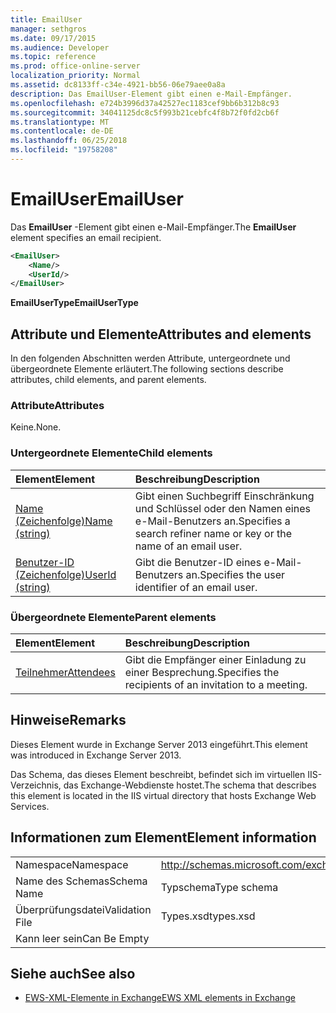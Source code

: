 ```yaml
---
title: EmailUser
manager: sethgros
ms.date: 09/17/2015
ms.audience: Developer
ms.topic: reference
ms.prod: office-online-server
localization_priority: Normal
ms.assetid: dc8133ff-c34e-4921-bb56-06e79aee0a8a
description: Das EmailUser-Element gibt einen e-Mail-Empfänger.
ms.openlocfilehash: e724b3996d37a42527ec1183cef9bb6b312b8c93
ms.sourcegitcommit: 34041125dc8c5f993b21cebfc4f8b72f0fd2cb6f
ms.translationtype: MT
ms.contentlocale: de-DE
ms.lasthandoff: 06/25/2018
ms.locfileid: "19758208"
---
```

# <a name="emailuser"></a><span data-ttu-id="2055d-103">EmailUser</span><span class="sxs-lookup"><span data-stu-id="2055d-103">EmailUser</span></span>

<span data-ttu-id="2055d-104">Das **EmailUser** -Element gibt einen e-Mail-Empfänger.</span><span class="sxs-lookup"><span data-stu-id="2055d-104">The **EmailUser** element specifies an email recipient.</span></span> 
  
```XML
<EmailUser>
    <Name/>
    <UserId/>
</EmailUser>
```

 <span data-ttu-id="2055d-105">**EmailUserType**</span><span class="sxs-lookup"><span data-stu-id="2055d-105">**EmailUserType**</span></span>
## <a name="attributes-and-elements"></a><span data-ttu-id="2055d-106">Attribute und Elemente</span><span class="sxs-lookup"><span data-stu-id="2055d-106">Attributes and elements</span></span>

<span data-ttu-id="2055d-107">In den folgenden Abschnitten werden Attribute, untergeordnete und übergeordnete Elemente erläutert.</span><span class="sxs-lookup"><span data-stu-id="2055d-107">The following sections describe attributes, child elements, and parent elements.</span></span>
  
### <a name="attributes"></a><span data-ttu-id="2055d-108">Attribute</span><span class="sxs-lookup"><span data-stu-id="2055d-108">Attributes</span></span>

<span data-ttu-id="2055d-109">Keine.</span><span class="sxs-lookup"><span data-stu-id="2055d-109">None.</span></span>
  
### <a name="child-elements"></a><span data-ttu-id="2055d-110">Untergeordnete Elemente</span><span class="sxs-lookup"><span data-stu-id="2055d-110">Child elements</span></span>

|<span data-ttu-id="2055d-111">**Element**</span><span class="sxs-lookup"><span data-stu-id="2055d-111">**Element**</span></span>|<span data-ttu-id="2055d-112">**Beschreibung**</span><span class="sxs-lookup"><span data-stu-id="2055d-112">**Description**</span></span>|
|:-----|:-----|
|[<span data-ttu-id="2055d-113">Name (Zeichenfolge)</span><span class="sxs-lookup"><span data-stu-id="2055d-113">Name (string)</span></span>](name-string.md) <br/> |<span data-ttu-id="2055d-114">Gibt einen Suchbegriff Einschränkung und Schlüssel oder den Namen eines e-Mail-Benutzers an.</span><span class="sxs-lookup"><span data-stu-id="2055d-114">Specifies a search refiner name or key or the name of an email user.</span></span>  <br/> |
|[<span data-ttu-id="2055d-115">Benutzer-ID (Zeichenfolge)</span><span class="sxs-lookup"><span data-stu-id="2055d-115">UserId (string)</span></span>](userid-string.md) <br/> |<span data-ttu-id="2055d-116">Gibt die Benutzer-ID eines e-Mail-Benutzers an.</span><span class="sxs-lookup"><span data-stu-id="2055d-116">Specifies the user identifier of an email user.</span></span>  <br/> |
   
### <a name="parent-elements"></a><span data-ttu-id="2055d-117">Übergeordnete Elemente</span><span class="sxs-lookup"><span data-stu-id="2055d-117">Parent elements</span></span>

|<span data-ttu-id="2055d-118">**Element**</span><span class="sxs-lookup"><span data-stu-id="2055d-118">**Element**</span></span>|<span data-ttu-id="2055d-119">**Beschreibung**</span><span class="sxs-lookup"><span data-stu-id="2055d-119">**Description**</span></span>|
|:-----|:-----|
|[<span data-ttu-id="2055d-120">Teilnehmer</span><span class="sxs-lookup"><span data-stu-id="2055d-120">Attendees</span></span>](attendees.md) <br/> |<span data-ttu-id="2055d-121">Gibt die Empfänger einer Einladung zu einer Besprechung.</span><span class="sxs-lookup"><span data-stu-id="2055d-121">Specifies the recipients of an invitation to a meeting.</span></span>  <br/> |
   
## <a name="remarks"></a><span data-ttu-id="2055d-122">Hinweise</span><span class="sxs-lookup"><span data-stu-id="2055d-122">Remarks</span></span>

<span data-ttu-id="2055d-123">Dieses Element wurde in Exchange Server 2013 eingeführt.</span><span class="sxs-lookup"><span data-stu-id="2055d-123">This element was introduced in Exchange Server 2013.</span></span>
  
<span data-ttu-id="2055d-124">Das Schema, das dieses Element beschreibt, befindet sich im virtuellen IIS-Verzeichnis, das Exchange-Webdienste hostet.</span><span class="sxs-lookup"><span data-stu-id="2055d-124">The schema that describes this element is located in the IIS virtual directory that hosts Exchange Web Services.</span></span>
  
## <a name="element-information"></a><span data-ttu-id="2055d-125">Informationen zum Element</span><span class="sxs-lookup"><span data-stu-id="2055d-125">Element information</span></span>

|||
|:-----|:-----|
|<span data-ttu-id="2055d-126">Namespace</span><span class="sxs-lookup"><span data-stu-id="2055d-126">Namespace</span></span>  <br/> |http://schemas.microsoft.com/exchange/services/2006/types  <br/> |
|<span data-ttu-id="2055d-127">Name des Schemas</span><span class="sxs-lookup"><span data-stu-id="2055d-127">Schema Name</span></span>  <br/> |<span data-ttu-id="2055d-128">Typschema</span><span class="sxs-lookup"><span data-stu-id="2055d-128">Type schema</span></span>  <br/> |
|<span data-ttu-id="2055d-129">Überprüfungsdatei</span><span class="sxs-lookup"><span data-stu-id="2055d-129">Validation File</span></span>  <br/> |<span data-ttu-id="2055d-130">Types.xsd</span><span class="sxs-lookup"><span data-stu-id="2055d-130">types.xsd</span></span>  <br/> |
|<span data-ttu-id="2055d-131">Kann leer sein</span><span class="sxs-lookup"><span data-stu-id="2055d-131">Can Be Empty</span></span>  <br/> ||
   
## <a name="see-also"></a><span data-ttu-id="2055d-132">Siehe auch</span><span class="sxs-lookup"><span data-stu-id="2055d-132">See also</span></span>



- [<span data-ttu-id="2055d-133">EWS-XML-Elemente in Exchange</span><span class="sxs-lookup"><span data-stu-id="2055d-133">EWS XML elements in Exchange</span></span>](ews-xml-elements-in-exchange.md)


